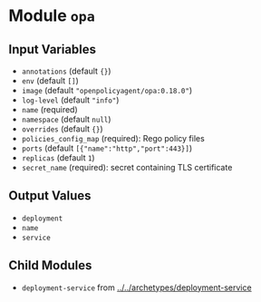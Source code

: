 
# Module `opa`

## Input Variables
* `annotations` (default `{}`)
* `env` (default `[]`)
* `image` (default `"openpolicyagent/opa:0.18.0"`)
* `log-level` (default `"info"`)
* `name` (required)
* `namespace` (default `null`)
* `overrides` (default `{}`)
* `policies_config_map` (required): Rego policy files
* `ports` (default `[{"name":"http","port":443}]`)
* `replicas` (default `1`)
* `secret_name` (required): secret containing TLS certificate

## Output Values
* `deployment`
* `name`
* `service`

## Child Modules
* `deployment-service` from [../../archetypes/deployment-service](../../archetypes/deployment-service)

